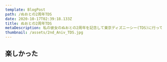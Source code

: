 ```yaml
---
template: BlogPost
path: /ぬおとの2周年TDS
date: 2020-10-17T02:39:18.133Z
title: ぬおとの2周年TDS
metaDescription: 私の彼女のぬおとの2周年を記念して東京ディズニーシー(TDS)に行ってきた記録。
thumbnail: /assets/2nd_Aniv_TDS.jpg
---
```

## 楽しかった
